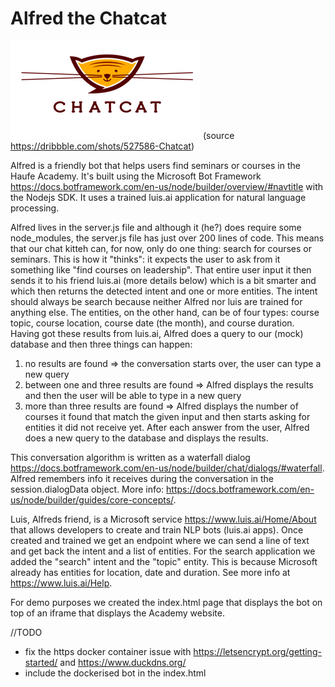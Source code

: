 # Alfred the Chatcat


![Alfred the friendly ChatCat](https://raw.githubusercontent.com/georgeganea/haufe_bot/master/chatcat.png)
(source https://dribbble.com/shots/527586-Chatcat)

Alfred is a friendly bot that helps users find seminars or courses in the Haufe Academy.
It's built using the Microsoft Bot Framework https://docs.botframework.com/en-us/node/builder/overview/#navtitle with the Nodejs SDK.
It uses a trained luis.ai application for natural language processing.

Alfred lives in the server.js file and although it (he?) does require some node_modules, the server.js file has just over 200 lines of code. This means that our chat kitteh can, for now, only do one thing: search for courses or seminars. This is how it "thinks": it expects the user to ask from it something like "find courses on leadership". That entire user input it then sends it to his friend luis.ai (more details below) which is a bit smarter and which then returns the detected intent and one or more entities. The intent should always be search because neither Alfred nor luis are trained for anything else. The entities, on the other hand, can be of four types: course topic, course location, course date (the month), and course duration. Having got these results from luis.ai, Alfred does a query to our (mock) database and then three things can happen:
1. no results are found => the conversation starts over, the user can type a new query
2. between one and three results are found => Alfred displays the results and then the user will be able to type in a new query
3. more than three results are found => Alfred displays the number of courses it found that match the given input and then starts asking for entities it did not receive yet. After each answer from the user, Alfred does a new query to the database and displays the results.

This conversation algorithm is written as a waterfall dialog https://docs.botframework.com/en-us/node/builder/chat/dialogs/#waterfall.
Alfred remembers info it receives during the conversation in the session.dialogData object. More info: https://docs.botframework.com/en-us/node/builder/guides/core-concepts/.

Luis, Alfreds friend, is a Microsoft service https://www.luis.ai/Home/About that allows developers to create and train NLP bots (luis.ai apps). Once created and trained we get an endpoint where we can send a line of text and get back the intent and a list of entities.
For the search application we added the "search" intent and the "topic" entity. This is because Microsoft already has entities for location, date and duration. See more info at https://www.luis.ai/Help.

For demo purposes we created the index.html page that displays the bot on top of an iframe that displays the Academy website.

//TODO
- fix the https docker container issue with https://letsencrypt.org/getting-started/ and https://www.duckdns.org/
- include the dockerised bot in the index.html
